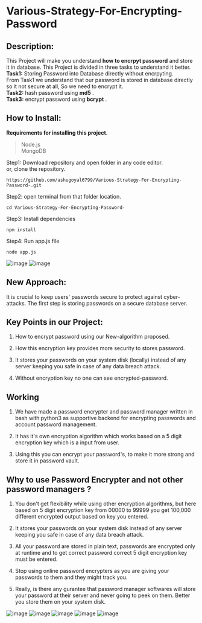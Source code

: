 # Various-Strategy-For-Encrypting-Password

## Description:
This Project will make you understand **how to encrpyt password** and store it in database. This Project is divided in three tasks to understand it better. </br>
**Task1:** Storing Password into Database directly without encrpyting.</br>
From Task1 we understand that our password is stored in database directly so it not secure at all, So we need to encrypt it. </br>
**Task2:** hash password using **md5** .</br>
**Task3:** encrypt password using **bcrypt** .

### 

## How to Install:
**Requirements for installing this project.**</br>
> Node.js </br>
> MongoDB


Step1: Download repository and open folder in any code editor. </br>
or, clone the repository.
```
https://github.com/ashugoyal6799/Various-Strategy-For-Encrypting-Password-.git
```
Step2: open terminal from that folder location.
```
cd Various-Strategy-For-Encrypting-Password-
```
Step3: Install dependencies 
```
npm install
```
Step4: Run app.js file
```
node app.js
```
![image](https://user-images.githubusercontent.com/49397471/127640419-1f74ac12-0c8b-447a-b03f-5b4536c3cf87.png)
![image](https://user-images.githubusercontent.com/49397471/127640798-1defaabb-7bb2-4b12-9285-51e9a5b000b5.png)

## New Approach:

It is crucial to keep users' passwords secure to protect against cyber-attacks. The first step is storing passwords on a secure database server.

## Key Points in our Project:


1. How to encrypt password using our New-algorithm proposed.

2. How this encryption key provides more security to stores password.

3. It stores your passwords on your system disk (locally) instead of any server keeping you safe in case of any data breach attack.

4. Without encryption key no one can see encrypted-password.

## Working

1. We have made a password encrypter and password manager written in bash with python3 as supportive backend for encrypting passwords and account password management.

2. It has it's own encryption algorithm which works based on a 5 digit encryption key which is a input from user.

3. Using this you can encrypt your password's, to make it more strong and store it in password vault.

## Why to use Password Encrypter and not other password managers ?

1. You don't get flexibility while using other encryption algorithms, but here based on 5 digit encryption key from 00000 to 99999 you get 100,000 different encrypted output based on key you entered.

2. It stores your passwords on your system disk instead of any server keeping you safe in case of any data breach attack.

3. All your password are stored in plain text, passwords are encrypted only at runtime and to get correct password correct 5 digit encryption key must be entered.

4. Stop using online password encrypters as you are giving your passwords to them and they might track you.

5. Really, is there any gurantee that password manager softwares will store your password at their server and never going to peek on them. Better you store them on your system disk.


![image](https://user-images.githubusercontent.com/49397471/127653058-40f1ee0a-c0ab-4541-a45a-610d626521e8.png)
![image](https://user-images.githubusercontent.com/49397471/127653167-7243496f-ab49-4e62-8a10-f6a29623f4e2.png)
![image](https://user-images.githubusercontent.com/49397471/127653225-7aa8e991-1642-4424-bd8a-d6270b3caf6d.png)
![image](https://user-images.githubusercontent.com/49397471/127653655-35bf08a9-b17e-435f-9768-441a9da9a63f.png)
![image](https://user-images.githubusercontent.com/49397471/127653903-a3640c70-1f2b-4c49-a9a6-78c3436e968e.png)

